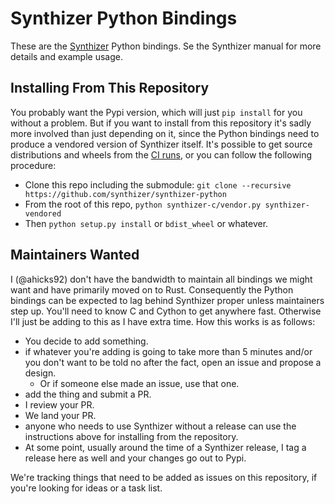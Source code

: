 # Synthizer Python Bindings

These are the [Synthizer](https://github.com/synthizer/synthizer) Python
bindings.  Se the Synthizer manual for more details and example usage.

## Installing From This Repository

You probably want the Pypi version, which will just `pip install` for you
without a problem.  But if you want to install from this repository it's sadly
more involved than just depending on it, since the Python bindings need to
produce a vendored version of Synthizer itself.  It's possible to get source
distributions and wheels from the [CI
runs](https://github.com/synthizer/synthizer-python/actions), or you can follow
the following procedure:

- Clone this repo including the submodule: `git clone --recursive
  https://github.com/synthizer/synthizer-python`
- From the root of this repo, `python synthizer-c/vendor.py synthizer-vendored`
- Then `python setup.py install` or `bdist_wheel` or whatever.

## Maintainers Wanted

I (@ahicks92) don't have the bandwidth to maintain all bindings we might want
and have primarily moved on to Rust.  Consequently the Python bindings can be
expected to lag behind Synthizer proper unless maintainers step up.  You'll need
to know C and Cython to get anywhere fast.  Otherwise I'll just be adding to
this as I have extra time.  How this works is as follows:

- You decide to add something.
- if whatever you're adding is going to take more than 5 minutes and/or you
  don't want to be told no after the fact, open an issue and propose a design.
  - Or if someone else made an issue, use that one.
- add the thing and submit a PR.
- I review your PR.
- We land your PR.
- anyone who needs to use Synthizer without a release can use the instructions
  above for installing from the repository.
- At some point, usually around the time of a Synthizer release, I tag a release
  here as well and your changes go out to Pypi.

We're tracking things that need to be added as issues on this repository, if
you're looking for ideas or a task list.
